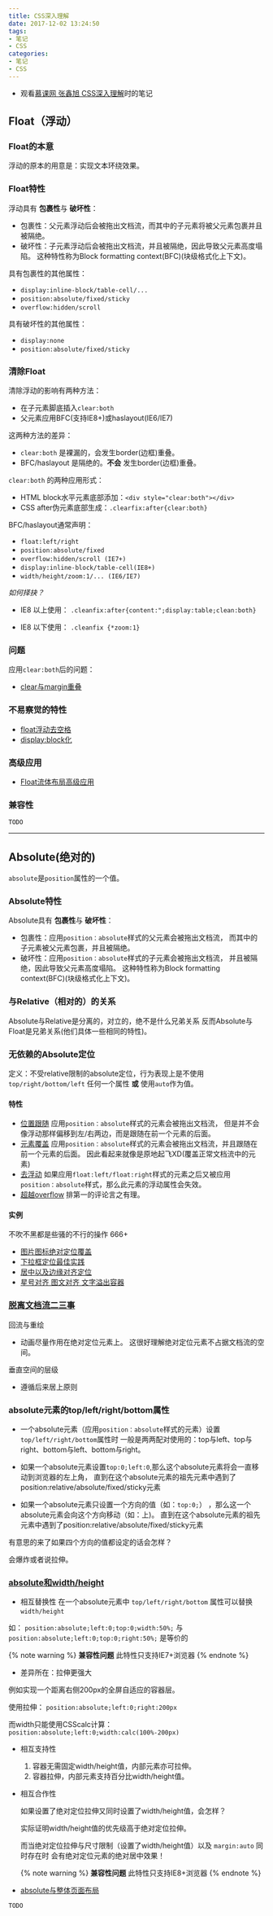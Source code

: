 ```yaml
---
title: CSS深入理解
date: 2017-12-02 13:24:50
tags:
- 笔记
- CSS
categories:
- 笔记
- CSS
---
```


- 观看[慕课网 张鑫旭 CSS深入理解](https://www.imooc.com/u/197450/courses?sort=publish)时的笔记

## Float（浮动）

### Float的本意

浮动的原本的用意是：实现文本环绕效果。

### Float特性

浮动具有 **包裹性**与 **破坏性**：

  - 包裹性：父元素浮动后会被拖出文档流，而其中的子元素将被父元素包裹并且被隔绝。
  - 破坏性：子元素浮动后会被拖出文档流，并且被隔绝，因此导致父元素高度塌陷。
  这种特性称为Block formatting context(BFC)(块级格式化上下文)。

具有包裹性的其他属性：

- ``display:inline-block/table-cell/...``
- ``position:absolute/fixed/sticky``
- ``overflow:hidden/scroll``

具有破坏性的其他属性：

- ``display:none``
- ``position:absolute/fixed/sticky``

### 清除Float

清除浮动的影响有两种方法：

- 在子元素脚底插入``clear:both``
- 父元素应用BFC(支持IE8+)或haslayout(IE6/IE7)

这两种方法的差异：

- ``clear:both`` 是裸漏的，会发生border(边框)重叠。
- BFC/haslayout 是隔绝的。**不会** 发生border(边框)重叠。

``clear:both`` 的两种应用形式：

- HTML block水平元素底部添加：``<div style="clear:both"></div>``
- CSS after伪元素底部生成：``.clearfix:after{clear:both}``

BFC/haslayout通常声明：

- ``float:left/right``
- ``position:absolute/fixed``
- ``overflow:hidden/scroll (IE7+)``
- ``display:inline-block/table-cell(IE8+)``
- ``width/height/zoom:1/... (IE6/IE7)``

*如何择抉？*

- IE8 以上使用：
``.cleanfix:after{content:";display:table;clean:both}``

- IE8 以下使用：
``.cleanfix {*zoom:1}``


### 问题

应用``clear:both``后的问题：

- [clear与margin重叠](https://www.imooc.com/code/2778)

### 不易察觉的特性

- [float浮动去空格](https://www.imooc.com/code/2864)
- [display:block化](https://www.imooc.com/code/2865)

### 高级应用

- [Float流体布局高级应用](https://www.imooc.com/video/2886)

### 兼容性

``TODO``

-----------------------------------------------------------

## Absolute(绝对的)

``absolute``是``position``属性的一个值。



### Absolute特性

Absolute具有 **包裹性**与 **破坏性**：

  - 包裹性：应用``position：absolute``样式的父元素会被拖出文档流，
  而其中的子元素被父元素包裹，并且被隔绝。
  - 破坏性：应用``position：absolute``样式的子元素会被拖出文档流，
  并且被隔绝，因此导致父元素高度塌陷。
  这种特性称为Block formatting context(BFC)(块级格式化上下文)。


### 与Relative（相对的）的关系

Absolute与Relative是分离的，对立的，绝不是什么兄弟关系
反而Absolute与Float是兄弟关系(他们具体一些相同的特性)。

### 无依赖的Absolute定位

定义：不受relative限制的absolute定位，行为表现上是不使用 ``top/right/bottom/left`` 任何一个属性 **或** 使用``auto``作为值。

#### 特性

- [位置跟随](https://www.imooc.com/code/4403)
应用``position：absolute``样式的元素会被拖出文档流，
但是并不会像浮动那样偏移到左/右两边，而是跟随在前一个元素的后面。
- [元素覆盖](https://www.imooc.com/code/4401)
应用``position：absolute``样式的元素会被拖出文档流，并且跟随在前一个元素的后面。
因此看起来就像是原地起飞XD(覆盖正常文档流中的元素)
- [去浮动](https://www.imooc.com/code/4402)
如果应用``float:left/float:right``样式的元素之后又被应用``position：absolute``样式，那么此元素的浮动属性会失效。
- [超越overflow](https://www.imooc.com/code/4404)
排第一的评论言之有理。

#### 实例

不吹不黑都是些骚的不行的操作 666+

- [图片图标绝对定位覆盖](https://www.imooc.com/video/4461)
- [下拉框定位最佳实践](https://www.imooc.com/video/4462)
- [居中以及边缘对齐定位](https://www.imooc.com/video/4464)
- [星号对齐 图文对齐 文字溢出容器](https://www.imooc.com/video/4465)

### [脱离文档流二三事](https://www.imooc.com/video/4544)

回流与重绘

- 动画尽量作用在绝对定位元素上。 这很好理解绝对定位元素不占据文档流的空间。

垂直空间的层级

- 遵循后来居上原则

### absolute元素的top/left/right/bottom属性

- 一个absolute元素（应用``position：absolute``样式的元素）设置``top/left/right/bottom``属性时
一般是两两配对使用的：top与left、top与right、bottom与left、bottom与right。

- 如果一个absolute元素设置``top:0;left:0``,那么这个absolute元素将会一直移动到浏览器的左上角，
直到在这个absolute元素的祖先元素中遇到了position:relative/absolute/fixed/sticky元素

- 如果一个absolute元素只设置一个方向的值（如：``top:0;``） ，那么这一个absolute元素会向这个方向移动（如：上)。
直到在这个absolute元素的祖先元素中遇到了position:relative/absolute/fixed/sticky元素

有意思的来了如果四个方向的值都设定的话会怎样？

会爆炸或者说拉伸。



### [absolute和width/height](https://www.imooc.com/video/5177)

- 相互替换性
在一个absolute元素中 ``top/left/right/bottom`` 属性可以替换 ``width/height``

如：
``position:absolute;left:0;top:0;width:50%;``
与
``position:absolute;left:0;top:0;right:50%;``
是等价的

{% note warning %}
**兼容性问题**
此特性只支持IE7+浏览器
{% endnote %}

- 差异所在：拉伸更强大

例如实现一个距离右侧200px的全屏自适应的容器层。

使用拉伸：
``position:absolute;left:0;right:200px``

而width只能使用CSScalc计算：
``position:absolute;left:0;width:calc(100%-200px)``

- 相互支持性
  1. 容器无需固定width/height值，内部元素亦可拉伸。
  2. 容器拉伸，内部元素支持百分比width/height值。

- 相互合作性

  如果设置了绝对定位拉伸又同时设置了width/height值，会怎样？

  实际证明width/height值的优先级高于绝对定位拉伸。

  而当绝对定位拉伸与尺寸限制（设置了width/height值）以及 ``margin:auto`` 同时存在时
  会有绝对定位元素的绝对居中效果！

  {% note warning %}
  **兼容性问题**
  此特性只支持IE8+浏览器
  {% endnote %}

- [absolute与整体页面布局](https://www.imooc.com/video/5178)

``TODO``
